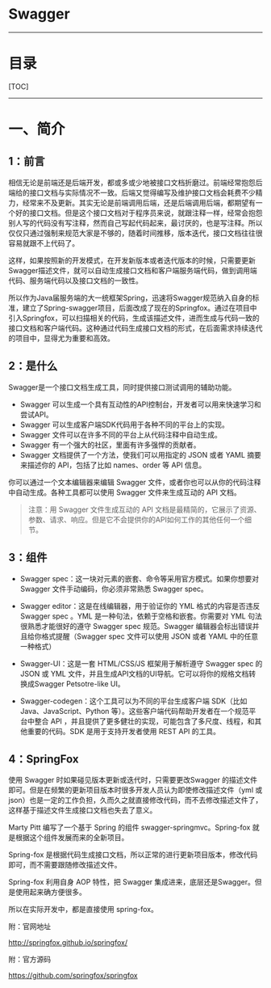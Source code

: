<h1>Swagger</h1>

---------

# 目录

[TOC]



----------





# 一、简介



## 1：前言



相信无论是前端还是后端开发，都或多或少地被接口文档折磨过。前端经常抱怨后端给的接口文档与实际情况不一致。后端又觉得编写及维护接口文档会耗费不少精力，经常来不及更新。其实无论是前端调用后端，还是后端调用后端，都期望有一个好的接口文档。但是这个接口文档对于程序员来说，就跟注释一样，经常会抱怨别人写的代码没有写注释，然而自己写起代码起来，最讨厌的，也是写注释。所以仅仅只通过强制来规范大家是不够的，随着时间推移，版本迭代，接口文档往往很容易就跟不上代码了。

这样，如果按照新的开发模式，在开发新版本或者迭代版本的时候，只需要更新Swagger描述文件，就可以自动生成接口文档和客户端服务端代码，做到调用端代码、服务端代码以及接口文档的一致性。

所以作为Java届服务端的大一统框架Spring，迅速将Swagger规范纳入自身的标准，建立了Spring-swagger项目，后面改成了现在的Springfox。通过在项目中引入Springfox，可以扫描相关的代码，生成该描述文件，进而生成与代码一致的接口文档和客户端代码。这种通过代码生成接口文档的形式，在后面需求持续迭代的项目中，显得尤为重要和高效。



## 2：是什么



Swagger是一个接口文档生成工具，同时提供接口测试调用的辅助功能。

- Swagger 可以生成一个具有互动性的API控制台，开发者可以用来快速学习和尝试API。
- Swagger 可以生成客户端SDK代码用于各种不同的平台上的实现。
- Swagger 文件可以在许多不同的平台上从代码注释中自动生成。
- Swagger 有一个强大的社区，里面有许多强悍的贡献者。
- Swagger 文档提供了一个方法，使我们可以用指定的 JSON 或者 YAML 摘要来描述你的 API，包括了比如 names、order 等 API 信息。

你可以通过一个文本编辑器来编辑 Swagger 文件，或者你也可以从你的代码注释中自动生成。各种工具都可以使用 Swagger 文件来生成互动的 API 文档。



> 注意：用 Swagger 文件生成互动的 API 文档是最精简的，它展示了资源、参数、请求、响应。但是它不会提供你的API如何工作的其他任何一个细节。



## 3：组件



- Swagger spec：这一块对元素的嵌套、命令等采用官方模式。如果你想要对 Swagger 文件手动编码，你必须非常熟悉 Swagger spec。

- Swagger editor：这是在线编辑器，用于验证你的 YML 格式的内容是否违反 Swagger spec 。YML 是一种句法，依赖于空格和嵌套。你需要对 YML 句法很熟悉才能很好的遵守 Swagger spec 规范。Swagger 编辑器会标出错误并且给你格式提醒（Swagger spec 文件可以使用 JSON 或者 YAML 中的任意一种格式）

	 

- Swagger-UI：这是一套 HTML/CSS/JS 框架用于解析遵守 Swagger spec 的 JSON 或 YML 文件，并且生成API文档的UI导航。它可以将你的规格文档转换成Swagger Petsotre-like UI。

- Swagger-codegen：这个工具可以为不同的平台生成客户端 SDK（比如 Java、JavaScript、Python 等）。这些客户端代码帮助开发者在一个规范平台中整合 API ，并且提供了更多健壮的实现，可能包含了多尺度、线程，和其他重要的代码。SDK 是用于支持开发者使用 REST API 的工具。



## 4：SpringFox



使用 Swagger 时如果碰见版本更新或迭代时，只需要更改Swagger 的描述文件即可。但是在频繁的更新项目版本时很多开发人员认为即使修改描述文件（yml 或 json）也是一定的工作负担，久而久之就直接修改代码，而不去修改描述文件了，这样基于描述文件生成接口文档也失去了意义。

Marty Pitt 编写了一个基于 Spring 的组件 swagger-springmvc。Spring-fox 就是根据这个组件发展而来的全新项目。

Spring-fox 是根据代码生成接口文档，所以正常的进行更新项目版本，修改代码即可，而不需要跟随修改描述文件。

Spring-fox 利用自身 AOP 特性，把 Swagger 集成进来，底层还是Swagger。但是使用起来确方便很多。

所以在实际开发中，都是直接使用 spring-fox。



附：官网地址

http://springfox.github.io/springfox/

附：官方源码

https://github.com/springfox/springfox

















